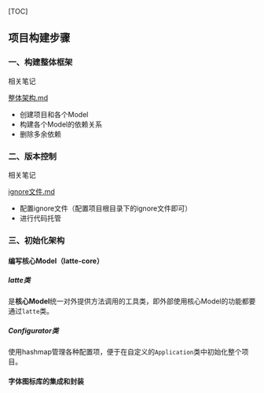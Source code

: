 [TOC]

## 项目构建步骤

### 一、构建整体框架

相关笔记

[整体架构.md](架构/整体架构.md)

* 创建项目和各个Model
* 构建各个Model的依赖关系
* 删除多余依赖

### 二、版本控制

相关笔记

[ignore文件.md](版本控制/git/ignore文件.md)

* 配置ignore文件（配置项目根目录下的ignore文件即可）
* 进行代码托管


### 三、初始化架构

#### 编写核心Model（latte-core）

##### latte类

是**核心Model**统一对外提供方法调用的工具类，即外部使用核心Model的功能都要通过`latte`类。

##### Configurator类

使用hashmap管理各种配置项，便于在自定义的`Application`类中初始化整个项目。

#### 字体图标库的集成和封装










